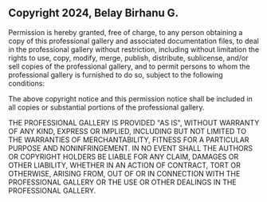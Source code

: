 ## Copyright 2024, Belay Birhanu G.

Permission is hereby granted, free of charge, to any person obtaining a copy of this professional gallery and associated documentation files, to deal in the professional gallery without restriction, including without limitation the rights to use, copy, modify, merge, publish, distribute, sublicense, and/or sell copies of the professional gallery, and to permit persons to whom the professional gallery is furnished to do so, subject to the following conditions:

The above copyright notice and this permission notice shall be included in all copies or substantial portions of the professional gallery.

THE PROFESSIONAL GALLERY IS PROVIDED "AS IS", WITHOUT WARRANTY OF ANY KIND, EXPRESS OR IMPLIED, INCLUDING BUT NOT LIMITED TO THE WARRANTIES OF MERCHANTABILITY, FITNESS FOR A PARTICULAR PURPOSE AND NONINFRINGEMENT. IN NO EVENT SHALL THE AUTHORS OR COPYRIGHT HOLDERS BE LIABLE FOR ANY CLAIM, DAMAGES OR OTHER LIABILITY, WHETHER IN AN ACTION OF CONTRACT, TORT OR OTHERWISE, ARISING FROM, OUT OF OR IN CONNECTION WITH THE PROFESSIONAL GALLERY OR THE USE OR OTHER DEALINGS IN THE PROFESSIONAL GALLERY.
